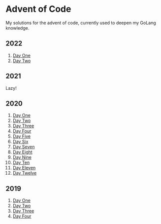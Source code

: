 # Advent of Code

My solutions for the advent of code, currently used to deepen my GoLang knowledge.

## 2022

1. [Day One](./2022/01/main.go)
1. [Day Two](./2022/02/main.go)

## 2021

Lazy!

## 2020
1. [Day One](./2020/01/main.go)
1. [Day Two](./2020/02/main.go)
1. [Day Three](./2020/03/main.go)
1. [Day Four](./2020/04/main.go)
1. [Day Five](./2020/05/main.go)
1. [Day Six](./2020/06/main.go)
1. [Day Seven](./2020/07/main.go)
1. [Day Eight](./2020/08/main.go)
1. [Day Nine](./2020/09/main.go)
1. [Day Ten](./2020/10/main.go)
1. [Day Eleven](./2020/11/main.go)
1. [Day Twelve](./2020/12/main.go)

## 2019

1. [Day One](./2019/01/main.go) 
1. [Day Two](./2019/02/main.go) 
1. [Day Three](./2019/03/main.go)
1. [Day Four](./2019/04/main.go)
